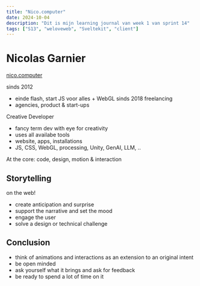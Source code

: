 ```yaml
---
title: "Nico.computer"
date: 2024-10-04
description: "Dit is mijn learning journal van week 1 van sprint 14"
tags: ["S13", "weloveweb", "Sveltekit", "client"]
---
```


# Nicolas Garnier
[nico.computer](https://nico.computer/)

sinds 2012
- einde flash, start JS voor alles + WebGL
sinds 2018 freelancing
- agencies, product & start-ups

Creative Developer
- fancy term dev with eye for creativity
- uses all availabe tools
- website, apps, installations
- JS, CSS, WebGL, processing, Unity, GenAI, LLM, ..

At the core: code, design, motion & interaction

## Storytelling
on the web!
- create anticipation and surprise
- support the narrative and set the mood
- engage the user
- solve a design or technical challenge

## Conclusion

- think of animations and interactions as an extension to an original intent
- be open minded
- ask yourself what it brings and ask for feedback
- be ready to spend a lot of time on it
